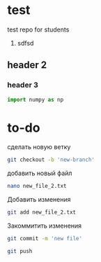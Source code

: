 # test
test repo for students
1. sdfsd

## header 2

### header 3

```Python
import numpy as np

```

# to-do
сделать новую ветку
```bash
git checkout -b 'new-branch'
```
добавить новый файл
```bash
nano new_file_2.txt
```
Добавить изменения
```bash
git add new_file_2.txt
```

Закоммитить изменения
```bash
git commit -m 'new file'
```

```bash
git push
```
